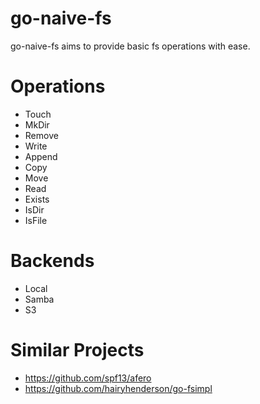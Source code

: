 # go-naive-fs
go-naive-fs aims to provide basic fs operations with ease.

# Operations

* Touch
* MkDir
* Remove
* Write
* Append
* Copy
* Move
* Read
* Exists
* IsDir
* IsFile

# Backends

* Local
* Samba
* S3

# Similar Projects
* https://github.com/spf13/afero
* https://github.com/hairyhenderson/go-fsimpl